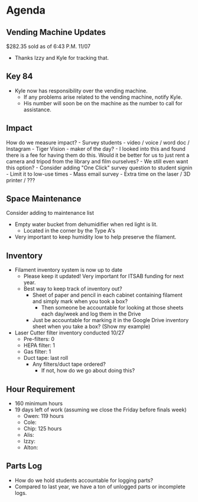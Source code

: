 # Agenda

## Vending Machine Updates
$282.35 sold as of 6:43 P.M. 11/07
- Thanks Izzy and Kyle for tracking that.

## Key 84
- Kyle now has responsibility over the vending machine.
  - If any problems arise related to the vending machine, notify Kyle.
  - His number will soon be on the machine as the number to call for assistance.

## Impact
How do we measure impact?
    - Survey students - video / voice / word doc / Instagram
        - Tiger Vision - maker of the day?
          - I looked into this and found there is a fee for having them do this. Would it be better for us to just rent a camera and tripod from the library and film ourselves?
            - We still even want this option?
    - Consider adding "One Click" survey question to student signin
        - Limit it to low-use times
    - Mass email survey
        - Extra time on the laser / 3D printer / ???

## Space Maintenance
Consider adding to maintenance list
- Empty water bucket from dehumidifier when red light is lit.
  - Located in the corner by the Type A's
- Very important to keep humidity low to help preserve the filament.

## Inventory
- Filament inventory system is now up to date
  - Please keep it updated! Very important for ITSAB funding for next year.
  - Best way to keep track of inventory out?
    - Sheet of paper and pencil in each cabinet containing filament and simply mark when you took a box?
      - Then someone be accountable for looking at those sheets each day/week and log them in the Drive
    - Just be accountable for marking it in the Google Drive inventory sheet when you take a box? (Show my example)
- Laser Cutter filter inventory conducted 10/27
  - Pre-filters: 0
  - HEPA filter: 1
  - Gas filter: 1
  - Duct tape: last roll
    - Any filters/duct tape ordered?
      - If not, how do we go about doing this?


## Hour Requirement
- 160 minimum hours
- 19 days left of work (assuming we close the Friday before finals week)
  - Owen: 119 hours
  - Cole:
  - Chip: 125 hours
  - Alis:
  - Izzy:
  - Alton:

## Parts Log
- How do we hold students accountable for logging parts?
- Compared to last year, we have a ton of unlogged parts or incomplete logs.
